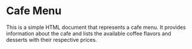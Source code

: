 # Cafe Menu
This is a simple HTML document that represents a cafe menu. It provides information about the cafe and lists the available coffee flavors and desserts with their respective prices.